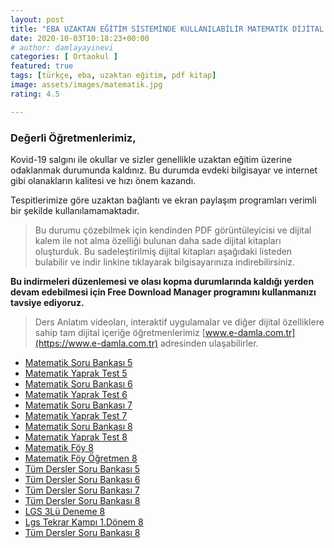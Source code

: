 ```yaml
---
layout: post
title: "EBA UZAKTAN EĞİTİM SİSTEMİNDE KULLANILABİLİR MATEMATİK DİJİTAL İÇERİKLERİ"
date: 2020-10-03T10:18:23+00:00
# author: damlayayinevi
categories: [ Ortaokul ]
featured: true
tags: [türkçe, eba, uzaktan eğitim, pdf kitap]
image: assets/images/matematik.jpg
rating: 4.5

---
```



### **Değerli Öğretmenlerimiz,**

Kovid-19 salgını ile okullar ve sizler genellikle uzaktan eğitim üzerine odaklanmak durumunda kaldınız. Bu durumda evdeki bilgisayar ve internet gibi olanakların kalitesi ve hızı önem kazandı.

Tespitlerimize göre uzaktan bağlantı ve ekran paylaşım programları verimli bir şekilde kullanılamamaktadır.

>Bu durumu çözebilmek için kendinden PDF görüntüleyicisi ve dijital kalem ile not alma özelliği bulunan daha sade dijital kitapları oluşturduk. Bu sadeleştirilmiş dijital kitapları aşağıdaki listeden bulabilir ve indir linkine tıklayarak bilgisayarınıza indirebilirsiniz.

**Bu indirmeleri düzenlemesi ve olası kopma durumlarında kaldığı yerden devam edebilmesi için Free Download Manager programını kullanmanızı tavsiye ediyoruz.**

>Ders Anlatım videoları, interaktif uygulamalar ve diğer dijital özelliklere sahip tam dijital içeriğe öğretmenlerimiz [www.e-damla.com.tr](https://www.e-damla.com.tr) adresinden ulaşabilirler.



- [Matematik Soru Bankası 5](https://cdn.e-damla.com.tr/PUBLIC/flippdfs/5-mat-sorubankasi.exe)
- [Matematik Yaprak Test 5](https://cdn.e-damla.com.tr/PUBLIC/flippdfs/5-mat-yapraktest.exe)
- [Matematik Soru Bankası 6](https://cdn.e-damla.com.tr/PUBLIC/flippdfs/6-mat-sorubankasi.exe)
- [Matematik Yaprak Test 6](https://cdn.e-damla.com.tr/PUBLIC/flippdfs/6-mat-yapraktest.exe)
- [Matematik Soru Bankası 7](https://cdn.e-damla.com.tr/PUBLIC/flippdfs/7-mat-sorubankasi.exe)
- [Matematik Yaprak Test 7](https://cdn.e-damla.com.tr/PUBLIC/flippdfs/7-mat-yapraktest.exe)
- [Matematik Soru Bankası 8](https://cdn.e-damla.com.tr/PUBLIC/flippdfs/8-mat-sorubankasi.exe)
- [Matematik Yaprak Test 8](https://cdn.e-damla.com.tr/PUBLIC/flippdfs/8-mat-yapraktest.exe)
- [Matematik Föy 8](https://cdn.e-damla.com.tr/PUBLIC/flippdfs/8-mat-foy.exe)
- [Matematik Föy Öğretmen 8](https://cdn.e-damla.com.tr/PUBLIC/flippdfs/8-mat-foyogretmen.exe)
- [Tüm Dersler Soru Bankası 5](https://cdn.e-damla.com.tr/PUBLIC/flippdfs/5-td-sorubankasi.exe)
- [Tüm Dersler Soru Bankası 6](https://cdn.e-damla.com.tr/PUBLIC/flippdfs/6-td-sorubankasi.exe)
- [Tüm Dersler Soru Bankası 7](https://cdn.e-damla.com.tr/PUBLIC/flippdfs/7-td-sorubankasi.exe)
- [Tüm Dersler Soru Bankası 8](https://cdn.e-damla.com.tr/PUBLIC/flippdfs/8-td-sorubankasi.exe)
- [LGS 3Lü Deneme 8](https://cdn.e-damla.com.tr/PUBLIC/flippdfs/8-lgs3ludeneme.exe)
- [Lgs Tekrar Kampı 1.Dönem 8](https://cdn.e-damla.com.tr/PUBLIC/flippdfs/8-lgstekrarkampi1donem.exe)
- [Tüm Dersler Soru Bankası 8](https://cdn.e-damla.com.tr/PUBLIC/flippdfs/8-td-sorubankasi.exe)